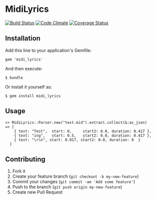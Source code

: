 # MidiLyrics

[![Build Status](https://travis-ci.org/mateusdelbianco/midi_lyrics.png)](https://travis-ci.org/mateusdelbianco/midi_lyrics)
[![Code Climate](https://codeclimate.com/github/mateusdelbianco/midi_lyrics.png)](https://codeclimate.com/github/mateusdelbianco/midi_lyrics)
[![Coverage Status](https://coveralls.io/repos/mateusdelbianco/midi_lyrics/badge.png?branch=master)](https://coveralls.io/r/mateusdelbianco/midi_lyrics?branch=master)
 
## Installation

Add this line to your application's Gemfile:

    gem 'midi_lyrics'

And then execute:

    $ bundle

Or install it yourself as:

    $ gem install midi_lyrics

## Usage

    >> MidiLyrics::Parser.new("test.mid").extract.collect(&:as_json)
    => [
        { text: "Test",  start: 0,     start2: 0.0, duration: 0.417 },
        { text: "ing",   start: 0.5,   start2: 0.0, duration: 0.417 },
        { text: "\r\n", start: 0.917, start2: 0.0, duration: 0  }
      ]

## Contributing

1. Fork it
2. Create your feature branch (`git checkout -b my-new-feature`)
3. Commit your changes (`git commit -am 'Add some feature'`)
4. Push to the branch (`git push origin my-new-feature`)
5. Create new Pull Request
